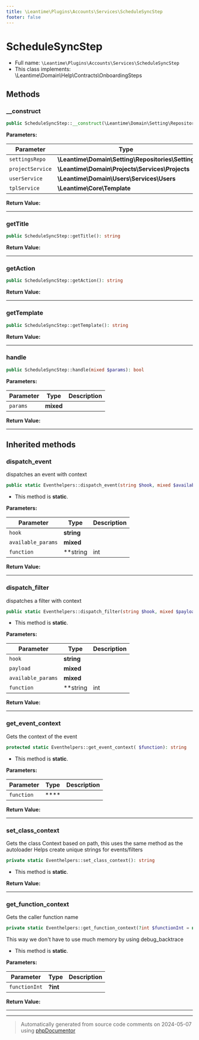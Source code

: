 ```yaml
---
title: \Leantime\Plugins\Accounts\Services\ScheduleSyncStep
footer: false
---
```


# ScheduleSyncStep





* Full name: `\Leantime\Plugins\Accounts\Services\ScheduleSyncStep`
* This class implements: \Leantime\Domain\Help\Contracts\OnboardingSteps



## Methods

### __construct



```php
public ScheduleSyncStep::__construct(\Leantime\Domain\Setting\Repositories\Setting $settingsRepo, \Leantime\Domain\Projects\Services\Projects $projectService, \Leantime\Domain\Users\Services\Users $userService, \Leantime\Core\Template $tplService): mixed
```








**Parameters:**

| Parameter | Type | Description |
|-----------|------|-------------|
| `settingsRepo` | **\Leantime\Domain\Setting\Repositories\Setting** |  |
| `projectService` | **\Leantime\Domain\Projects\Services\Projects** |  |
| `userService` | **\Leantime\Domain\Users\Services\Users** |  |
| `tplService` | **\Leantime\Core\Template** |  |


**Return Value:**





---
### getTitle



```php
public ScheduleSyncStep::getTitle(): string
```









**Return Value:**





---
### getAction



```php
public ScheduleSyncStep::getAction(): string
```









**Return Value:**





---
### getTemplate



```php
public ScheduleSyncStep::getTemplate(): string
```









**Return Value:**





---
### handle



```php
public ScheduleSyncStep::handle(mixed $params): bool
```








**Parameters:**

| Parameter | Type | Description |
|-----------|------|-------------|
| `params` | **mixed** |  |


**Return Value:**





---


## Inherited methods

### dispatch_event

dispatches an event with context

```php
public static Eventhelpers::dispatch_event(string $hook, mixed $available_params = [], string|int|null $function = null): void
```



* This method is **static**.




**Parameters:**

| Parameter | Type | Description |
|-----------|------|-------------|
| `hook` | **string** |  |
| `available_params` | **mixed** |  |
| `function` | **string|int|null** |  |


**Return Value:**





---
### dispatch_filter

dispatches a filter with context

```php
public static Eventhelpers::dispatch_filter(string $hook, mixed $payload, mixed $available_params = [], string|int|null $function = null): mixed
```



* This method is **static**.




**Parameters:**

| Parameter | Type | Description |
|-----------|------|-------------|
| `hook` | **string** |  |
| `payload` | **mixed** |  |
| `available_params` | **mixed** |  |
| `function` | **string|int|null** |  |


**Return Value:**





---
### get_event_context

Gets the context of the event

```php
protected static Eventhelpers::get_event_context( $function): string
```



* This method is **static**.




**Parameters:**

| Parameter | Type | Description |
|-----------|------|-------------|
| `function` | **** |  |


**Return Value:**





---
### set_class_context

Gets the class Context based on path, this uses the same method as the autoloader
Helps create unique strings for events/filters

```php
private static Eventhelpers::set_class_context(): string
```



* This method is **static**.





**Return Value:**





---
### get_function_context

Gets the caller function name

```php
private static Eventhelpers::get_function_context(?int $functionInt = null): string
```

This way we don't have to use much memory by using debug_backtrace

* This method is **static**.




**Parameters:**

| Parameter | Type | Description |
|-----------|------|-------------|
| `functionInt` | **?int** |  |


**Return Value:**





---


---
> Automatically generated from source code comments on 2024-05-07 using [phpDocumentor](http://www.phpdoc.org/)
